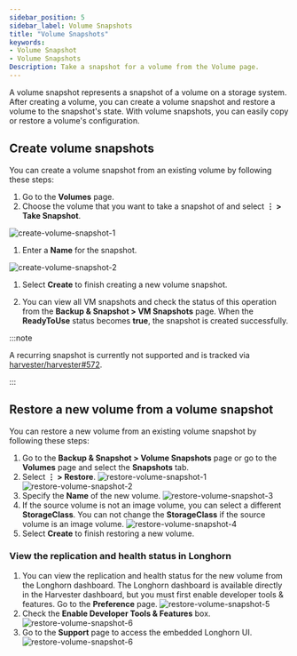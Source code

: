 ```yaml
---
sidebar_position: 5
sidebar_label: Volume Snapshots
title: "Volume Snapshots"
keywords:
- Volume Snapshot
- Volume Snapshots
Description: Take a snapshot for a volume from the Volume page.
---
```


A volume snapshot represents a snapshot of a volume on a storage system. After creating a volume, you can create a volume snapshot and restore a volume to the snapshot's state. With volume snapshots, you can easily copy or restore a volume's configuration.

## Create volume snapshots

You can create a volume snapshot from an existing volume by following these steps:

1. Go to the **Volumes** page.
1. Choose the volume that you want to take a snapshot of and select **⋮ > Take Snapshot**.

 ![create-volume-snapshot-1](/img/v1.2/volume/create-volume-snapshot-1.png)
1. Enter a **Name** for the snapshot.

 ![create-volume-snapshot-2](/img/v1.2/volume/create-volume-snapshot-2.png)
1. Select  **Create** to finish creating a new volume snapshot.

1. You can view all VM snapshots and check the status of this operation from the **Backup & Snapshot > VM Snapshots** page. When the **ReadyToUse** status becomes **true**, the snapshot is created successfully.

:::note

A recurring snapshot is currently not supported and is tracked via [harvester/harvester#572](https://github.com/harvester/harvester/issues/572).

:::

## Restore a new volume from a volume snapshot

You can restore a new volume from an existing volume snapshot by following these steps:

1. Go to the **Backup & Snapshot > Volume Snapshots** page or go to the **Volumes** page and select the **Snapshots** tab.
1. Select **⋮ > Restore**.
![restore-volume-snapshot-1](/img/v1.2/volume/restore-volume-snapshot-1.png)
![restore-volume-snapshot-2](/img/v1.2/volume/restore-volume-snapshot-2.png)
1. Specify the **Name** of the new volume.
![restore-volume-snapshot-3](/img/v1.2/volume/restore-volume-snapshot-3.png)
1. If the source volume is not an image volume, you can select a different **StorageClass**. You can not change the **StorageClass** if the source volume is an image volume.
![restore-volume-snapshot-4](/img/v1.2/volume/restore-volume-snapshot-4.png)
1. Select **Create** to finish restoring a new volume.

### View the replication and health status in Longhorn

1. You can view the replication and health status for the new volume from the Longhorn dashboard. The Longhorn dashboard is available directly in the Harvester dashboard, but you must first enable developer tools & features. Go to the **Preference** page.
![restore-volume-snapshot-5](/img/v1.2/volume/restore-volume-snapshot-5.png)
1. Check the **Enable Developer Tools & Features** box.
![restore-volume-snapshot-6](/img/v1.2/volume/restore-volume-snapshot-6.png)
1. Go to the **Support** page to access the embedded Longhorn UI.
![restore-volume-snapshot-6](/img/v1.2/volume/restore-volume-snapshot-7.png)